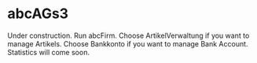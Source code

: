 # abcAGs3
Under construction.
Run abcFirm.
Choose ArtikelVerwaltung if you want to manage Artikels.
Choose Bankkonto if you want to manage Bank Account.
Statistics will come soon.

